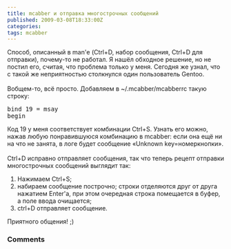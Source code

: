 ```yaml
---
title: mcabber и отправка многострочных сообщений
published: 2009-03-08T18:33:00Z
categories: 
tags: mcabber
---
```


Способ, описанный в man'е (Ctrl+D, набор сообщения, Ctrl+D для отправки), почему-то не работал. Я нашёл обходное решение, но не постил его, считая, что проблема только у меня. Сегодня же узнал, что с такой же неприятностью столкнулся один пользователь Gentoo.<br /><a name='more'></a><br />Вобщем-то, всё просто. Добавляем в ~/.mcabber/mcabberrc такую строку:<br /><pre class="code">bind 19 = msay begin</pre>Код 19 у меня соответствует комбинации Ctrl+S. Узнать его можно, нажав любую понравившуюся комбинацию в mcabber: если она ещё ни на что не занята, в логе будет сообщение «Unknown key=номеркнопки».<br /><br />Ctrl+D исправно отправляет сообщения, так что теперь рецепт отправки многострочных сообщений выглядит так:<ol><li>Нажимаем Ctrl+S;</li><li>набираем сообщение построчно; строки отделяются друг от друга нажатием Enter'а, при этом очередная строка помещается в буфер, а поле ввода очищается;</li><li>ctrl+D отправляет сообщение.</li></ol>Приятного общения! ;)

<h3 id='hakyll-convert-comments-title'>Comments</h3>


